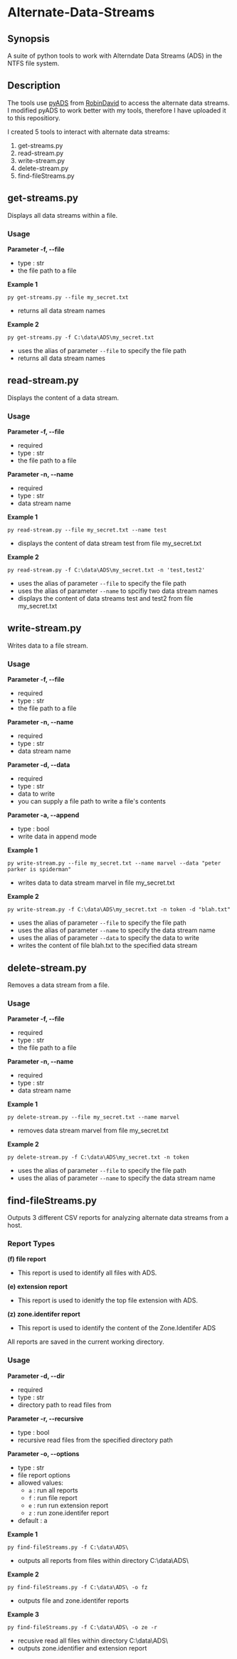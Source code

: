 # Alternate-Data-Streams

## Synopsis
A suite of python tools to work with Alterndate Data Streams (ADS) in the NTFS file system.

## Description

The tools use [pyADS](https://github.com/RobinDavid/pyADS) from [RobinDavid](https://github.com/RobinDavid) to access the alternate data streams. I modified pyADS to work better with my tools, therefore I have uploaded it to this repositiory. 

I created 5 tools to interact with alternate data streams:
1. get-streams.py
2. read-stream.py
3. write-stream.py
4. delete-stream.py
5. find-fileStreams.py

## get-streams.py
Displays all data streams within a file.

### Usage

**Parameter -f, --file**
- type : str
- the file path to a file

**Example 1**

`py get-streams.py --file my_secret.txt`
 - returns all data stream names
 
 **Example 2**
 
 `py get-streams.py -f C:\data\ADS\my_secret.txt`
 - uses the alias of parameter `--file` to specify the file path
 - returns all data stream names

## read-stream.py
Displays the content of a data stream.

### Usage

**Parameter -f, --file**
- required
- type : str
- the file path to a file

**Parameter -n, --name**
- required
- type : str
- data stream name

**Example 1**

`py read-stream.py --file my_secret.txt --name test`
- displays the content of data stream test from file my_secret.txt

**Example 2**

`py read-stream.py -f C:\data\ADS\my_secret.txt -n 'test,test2'`
- uses the alias of parameter `--file` to specify the file path
- uses the alias of parameter `--name` to spcifiy two data stream names
- displays the content of data streams test and test2 from file my_secret.txt

## write-stream.py
Writes data to a file stream.

### Usage

**Parameter -f, --file**
- required
- type : str
- the file path to a file

**Parameter -n, --name**
- required
- type : str
- data stream name

**Parameter -d, --data**
- required
- type : str
- data to write
- you can supply a file path to write a file's contents

**Parameter -a, --append**
- type : bool
- write data in append mode

**Example 1**

`py write-stream.py --file my_secret.txt --name marvel --data "peter parker is spiderman"`
- writes data to data stream marvel in file my_secret.txt

**Example 2**

`py write-stream.py -f C:\data\ADS\my_secret.txt -n token -d "blah.txt"`
- uses the alias of parameter `--file` to specify the file path
- uses the alias of parameter `--name` to specify the data stream name
- uses the alias of parameter `--data` to specify the data to write
- writes the content of file blah.txt to the specified data stream 

## delete-stream.py
Removes a data stream from a file.

### Usage

**Parameter -f, --file**
- required
- type : str
- the file path to a file

**Parameter -n, --name**
- required
- type : str
- data stream name

**Example 1**

`py delete-stream.py --file my_secret.txt --name marvel`
- removes data stream marvel from file my_secret.txt

**Example 2**

`py delete-stream.py -f C:\data\ADS\my_secret.txt -n token`
- uses the alias of parameter `--file` to specify the file path
- uses the alias of parameter `--name` to specify the data stream name

## find-fileStreams.py
Outputs 3 different CSV reports for analyzing alternate data streams from a host.

### Report Types
**(f) file report**
- This report is used to identify all files with ADS.

**(e) extension report**
- This report is used to idenitfy the top file extension with ADS.

**(z) zone.identifer report**
- This report is used to identify the content of the Zone.Identifer ADS

All reports are saved in the current working directory. 

### Usage

**Parameter -d, --dir**
- required
- type : str
- directory path to read files from


**Parameter -r, --recursive**
- type : bool
- recursive read files from the specified directory path


**Parameter -o, --options**
- type : str
- file report options
- allowed values:
    - `a` : run all reports
    - `f` : run file report
    - `e` : run run extension report
    - `z` : run zone.identifer report
- default : a

**Example 1**

`py find-fileStreams.py -f C:\data\ADS\`
- outputs all reports from files within directory C:\data\ADS\

**Example 2**

`py find-fileStreams.py -f C:\data\ADS\ -o fz`
- outputs file and zone.identifer reports

**Example 3**

`py find-fileStreams.py -f C:\data\ADS\ -o ze -r`
- recusive read all files within directory C:\data\ADS\
- outputs zone.identifier and extension report
